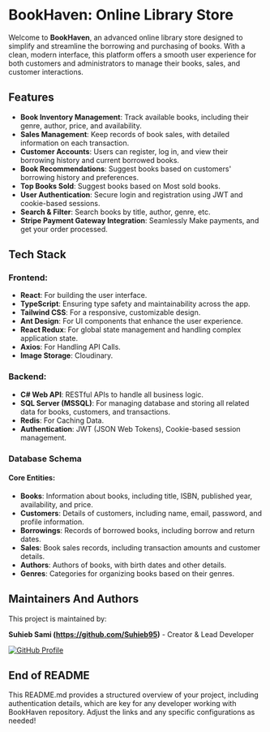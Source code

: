 # BookHaven: Online Library Store

Welcome to **BookHaven**, an advanced online library store designed to simplify and streamline the borrowing and purchasing of books. With a clean, modern interface, this platform offers a smooth user experience for both customers and administrators to manage their books, sales, and customer interactions.


## Features

- **Book Inventory Management**: Track available books, including their genre, author, price, and availability.
- **Sales Management**: Keep records of book sales, with detailed information on each transaction.
- **Customer Accounts**: Users can register, log in, and view their borrowing history and current borrowed books.
- **Book Recommendations**: Suggest books based on customers' borrowing history and preferences.
- **Top Books Sold**: Suggest books based on Most sold books.
- **User Authentication**: Secure login and registration using JWT and cookie-based sessions.
- **Search & Filter**: Search books by title, author, genre, etc.
- **Stripe Payment Gateway Integration**: Seamlessly Make payments, and get your order processed.
  
## Tech Stack


### Frontend:
- **React**: For building the user interface.
- **TypeScript**: Ensuring type safety and maintainability across the app.
- **Tailwind CSS**: For a responsive, customizable design.
- **Ant Design**: For UI components that enhance the user experience.
- **React Redux**: For global state management and handling complex application state.
- **Axios**: For Handling API Calls.
- **Image Storage**: Cloudinary.

  
### Backend:
- **C# Web API**: RESTful APIs to handle all business logic.
- **SQL Server (MSSQL)**: For managing database and storing all related data for books, customers, and transactions.
- **Redis**: For Caching Data.
- **Authentication**: JWT (JSON Web Tokens), Cookie-based session management.

### Database Schema

#### Core Entities:
- **Books**: Information about books, including title, ISBN, published year, availability, and price.
- **Customers**: Details of customers, including name, email, password, and profile information.
- **Borrowings**: Records of borrowed books, including borrow and return dates.
- **Sales**: Book sales records, including transaction amounts and customer details.
- **Authors**: Authors of books, with birth dates and other details.
- **Genres**: Categories for organizing books based on their genres.

## Maintainers And Authors

This project is maintained by:

**Suhieb Sami (https://github.com/Suhieb95)** - Creator & Lead Developer
  
[![GitHub Profile](https://img.shields.io/badge/GitHub-Suhieb95-blue?logo=github)](https://github.com/Suhieb95)

## End of README
This README.md provides a structured overview of your project, including authentication details, which are key for any developer working with BookHaven repository. Adjust the links and any specific configurations as needed!
